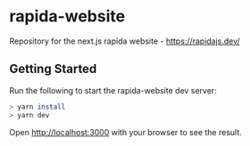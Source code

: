 # rapida-website

Repository for the next.js rapida website - https://rapidajs.dev/

## Getting Started

Run the following to start the rapida-website dev server:

```bash
> yarn install
> yarn dev
```

Open [http://localhost:3000](http://localhost:3000) with your browser to see the result.
